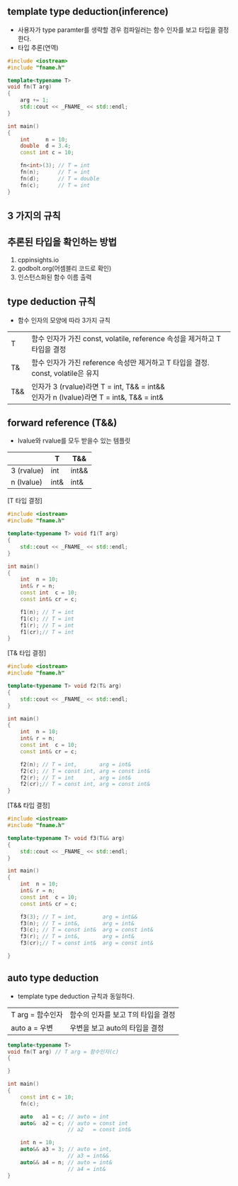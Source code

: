 <style>
r { color: Red }
o { color: Orange }
g { color: Green }
</style>

## template type deduction(inference)
- 사용자가 type paramter를 생략할 경우 컴파일러는 함수 인자를 보고 타입을 결정한다.
- 타입 추론(연역)

```c++
#include <iostream>
#include "fname.h"

template<typename T> 
void fn(T arg)
{
	arg += 1;
	std::cout << _FNAME_ << std::endl;
}

int main()
{
	int 	n = 10;
	double 	d = 3.4;
	const int c = 10;

	fn<int>(3); // T = int
	fn(n);		// T = int
	fn(d);		// T = double
	fn(c);		// T = int
}
```

## 3 가지의 규칙

## 추론된 타입을 확인하는 방법
1) cppinsights.io
2) godbolt.org(어셈블리 코드로 확인)
3) 인스턴스화된 함수 이름 출력



## type deduction 규칙
- 함수 인자의 모양에 따라 3가지 규칙

|||
|--|--|
|T|함수 인자가 가진 const, volatile, reference 속성을 제거하고 T 타입을 결정|
|T&|함수 인자가 가진 reference 속성만 제거하고 T 타입을 결정. const, volatile은 유지|
|T&&|인자가 3 (rvalue)라면 T = int, T&& = int&& <br>인자가 n (lvalue)라면 T = int&, T&& = int& |

## forward reference (T&&)
- lvalue와 rvalue를 모두 받을수 있는 템플릿

||T|T&&|
|--|--|--|
|3 (rvalue)|int|int&&|
|n (lvalue)|int&|int&|

[T 타입 결정]
```c++
#include <iostream>
#include "fname.h"

template<typename T> void f1(T arg)
{
	std::cout << _FNAME_ << std::endl;
}

int main()
{
	int  n = 10;
	int& r = n;
	const int  c = 10;
	const int& cr = c;

	f1(n); // T = int
	f1(c); // T = int
	f1(r); // T = int
	f1(cr);// T = int
}
```

[T& 타입 결정]
```c++
#include <iostream>
#include "fname.h"

template<typename T> void f2(T& arg)
{
	std::cout << _FNAME_ << std::endl;
}

int main()
{
	int  n = 10;
	int& r = n;
	const int  c = 10;
	const int& cr = c;

	f2(n); // T = int,       arg = int&
	f2(c); // T = const int, arg = const int&
	f2(r); // T = int      , arg = int&
	f2(cr);// T = const int, arg = const int&
}
```

[T&& 타입 결정]
```c++
#include <iostream>
#include "fname.h"

template<typename T> void f3(T&& arg)
{
	std::cout << _FNAME_ << std::endl;
}

int main()
{
	int  n = 10;
	int& r = n;
	const int  c = 10;
	const int& cr = c;

	f3(3); // T = int,        arg = int&&
	f3(n); // T = int&,       arg = int& 
	f3(c); // T = const int&  arg = const int&
	f3(r); // T = int&,       arg = int&
	f3(cr);// T = const int&  arg = const int&

}
```

## auto type deduction
- template type deduction 규칙과 동일하다.

|||
|--|--|
|T arg = 함수인자|함수의 인자를 보고 T의 타입을 결정|
|auto a = 우변|우변을 보고 auto의 타입을 결정|

```c++
template<typename T> 
void fn(T arg) // T arg = 함수인자(c)
{

}

int main()
{
	const int c = 10;
	fn(c);

	auto   a1 = c; // auto = int
	auto&  a2 = c; // auto = const int
				   // a2   = const int&

	int n = 10;
	auto&& a3 = 3; // auto = int,
				   // a3 = int&&
	auto&& a4 = n; // auto = int&
				   // a4 = int&
}
```